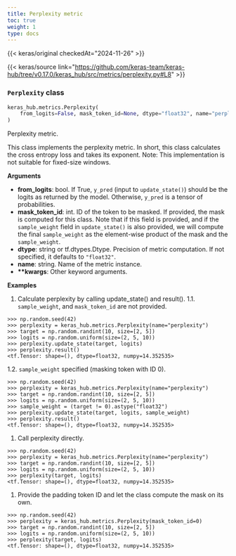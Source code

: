 ```yaml
---
title: Perplexity metric
toc: true
weight: 1
type: docs
---
```


{{< keras/original checkedAt="2024-11-26" >}}

{{< keras/source link="https://github.com/keras-team/keras-hub/tree/v0.17.0/keras_hub/src/metrics/perplexity.py#L8" >}}

### `Perplexity` class

```python
keras_hub.metrics.Perplexity(
    from_logits=False, mask_token_id=None, dtype="float32", name="perplexity", **kwargs
)
```

Perplexity metric.

This class implements the perplexity metric. In short, this class calculates
the cross entropy loss and takes its exponent.
Note: This implementation is not suitable for fixed-size windows.

**Arguments**

- **from_logits**: bool. If True, `y_pred` (input to `update_state()`) should
  be the logits as returned by the model. Otherwise, `y_pred` is a
  tensor of probabilities.
- **mask_token_id**: int. ID of the token to be masked. If provided, the mask
  is computed for this class. Note that if this field is provided, and
  if the `sample_weight` field in `update_state()` is also provided,
  we will compute the final `sample_weight` as the element-wise
  product of the mask and the `sample_weight`.
- **dtype**: string or tf.dtypes.Dtype. Precision of metric computation. If
  not specified, it defaults to `"float32"`.
- **name**: string. Name of the metric instance.
- **\*\*kwargs**: Other keyword arguments.

**Examples**

1. Calculate perplexity by calling update_state() and result().
   1.1. `sample_weight`, and `mask_token_id` are not provided.

```console
>>> np.random.seed(42)
>>> perplexity = keras_hub.metrics.Perplexity(name="perplexity")
>>> target = np.random.randint(10, size=[2, 5])
>>> logits = np.random.uniform(size=(2, 5, 10))
>>> perplexity.update_state(target, logits)
>>> perplexity.result()
<tf.Tensor: shape=(), dtype=float32, numpy=14.352535>
```

1.2. `sample_weight` specified (masking token with ID 0).

```console
>>> np.random.seed(42)
>>> perplexity = keras_hub.metrics.Perplexity(name="perplexity")
>>> target = np.random.randint(10, size=[2, 5])
>>> logits = np.random.uniform(size=(2, 5, 10))
>>> sample_weight = (target != 0).astype("float32")
>>> perplexity.update_state(target, logits, sample_weight)
>>> perplexity.result()
<tf.Tensor: shape=(), dtype=float32, numpy=14.352535>
```

1. Call perplexity directly.

```console
>>> np.random.seed(42)
>>> perplexity = keras_hub.metrics.Perplexity(name="perplexity")
>>> target = np.random.randint(10, size=[2, 5])
>>> logits = np.random.uniform(size=(2, 5, 10))
>>> perplexity(target, logits)
<tf.Tensor: shape=(), dtype=float32, numpy=14.352535>
```

1. Provide the padding token ID and let the class compute the mask on its
   own.

```console
>>> np.random.seed(42)
>>> perplexity = keras_hub.metrics.Perplexity(mask_token_id=0)
>>> target = np.random.randint(10, size=[2, 5])
>>> logits = np.random.uniform(size=(2, 5, 10))
>>> perplexity(target, logits)
<tf.Tensor: shape=(), dtype=float32, numpy=14.352535>
```
